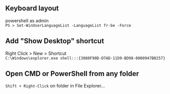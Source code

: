 ## Keyboard layout
powershell as admin  
`PS > Set-WinUserLanguageList -LanguageList fr-be -Force`    

## Add "Show Desktop" shortcut

Right Click > New > Shortcut  
`C:\Windows\explorer.exe shell:::{3080F90D-D7AD-11D9-BD98-0000947B0257}`  

## Open CMD or PowerShell from any folder  

`Shift + Right-Click` on folder in File Explorer...  

